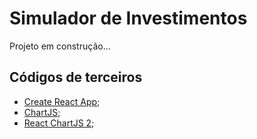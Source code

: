 # Simulador de Investimentos

Projeto em construção...

## Códigos de terceiros

- [Create React App](https://github.com/facebook/create-react-app);
- [ChartJS](https://www.chartjs.org/);
- [React ChartJS 2](https://github.com/jerairrest/react-chartjs-2);
